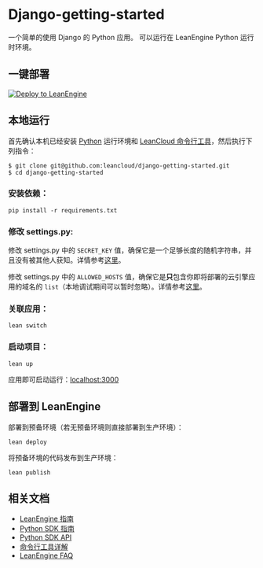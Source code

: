 # Django-getting-started

一个简单的使用 Django 的 Python 应用。
可以运行在 LeanEngine Python 运行时环境。

## 一键部署
[![Deploy to LeanEngine](http://ac-32vx10b9.clouddn.com/109bd02ee9f5875a.png)](https://leancloud.cn/1.1/functions/_ops/deploy-button)

## 本地运行

首先确认本机已经安装 [Python](http://python.org/) 运行环境和 [LeanCloud 命令行工具](https://www.leancloud.cn/docs/leanengine_cli.html)，然后执行下列指令：

```
$ git clone git@github.com:leancloud/django-getting-started.git
$ cd django-getting-started
```

### 安装依赖：

```
pip install -r requirements.txt
```

### 修改 settings.py:

修改 settings.py 中的 `SECRET_KEY` 值，确保它是一个足够长度的随机字符串，并且没有被其他人获知。详情参考[这里](https://docs.djangoproject.com/el/1.10/ref/settings/#std:setting-SECRET_KEY)。

修改 settings.py 中的 `ALLOWED_HOSTS` 值，确保它是**只**包含你即将部署的云引擎应用的域名的 `list`（本地调试期间可以暂时忽略）。详情参考[这里](https://docs.djangoproject.com/el/1.10/ref/settings/#allowed-hosts)。

### 关联应用：

```
lean switch
```

### 启动项目：

```
lean up
```

应用即可启动运行：[localhost:3000](http://localhost:3000)

## 部署到 LeanEngine

部署到预备环境（若无预备环境则直接部署到生产环境）：
```
lean deploy
```

将预备环境的代码发布到生产环境：
```
lean publish
```

## 相关文档

* [LeanEngine 指南](https://leancloud.cn/docs/leanengine_guide.html)
* [Python SDK 指南](https://leancloud.cn/docs/python_guide.html)
* [Python SDK API](https://leancloud.cn/docs/api/python/index.html)
* [命令行工具详解](https://leancloud.cn/docs/cloud_code_commandline.html)
* [LeanEngine FAQ](https://leancloud.cn/docs/cloud_code_faq.html)
